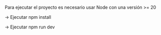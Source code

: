 Para ejecutar el proyecto es necesario usar Node con una versión >= 20  

-> Ejecutar npm install

-> Ejecutar npm run dev
